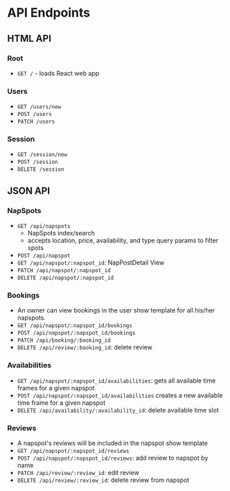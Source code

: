 # API Endpoints

## HTML API

### Root

- `GET /` - loads React web app

### Users

- `GET /users/new`
- `POST /users`
- `PATCH /users`

### Session

- `GET /session/new`
- `POST /session`
- `DELETE /session`

## JSON API

### NapSpots

- `GET /api/napspots`
  - NapSpots index/search
  - accepts location, price, availability, and type query params to filter spots
- `POST /api/napspot`
- `GET /api/napspot/:napspot_id`: NapPostDetail View
- `PATCH /api/napspot/:napspot_id`
- `DELETE /api/napspot/:napspot_id`

### Bookings

- An owner can view bookings in the user show template for all his/her napspots.
- `GET /api/napspot/:napspot_id/bookings`
- `POST /api/napspot/:napspot_id/bookings`
- `PATCH /api/booking/:booking_id`
- `DELETE /api/review/:booking_id`: delete review

### Availabilities

- `GET /api/napspot/:napspot_id/availabilities`: gets all available time frames for a given napspot
- `POST /api/napspot/:napspot_id/availabilities` creates a new available time frame for a given napspot
- `DELETE /api/availability/:availability_id`: delete available time slot

### Reviews

- A napspot's reviews will be included in the napspot show template
- `GET /api/napspot/:napspot_id/reviews`
- `POST /api/napspot/:napspot_id/reviews`: add review to napspot by name
- `PATCH /api/review/:review_id`: edit review
- `DELETE /api/review/:review_id`: delete review from napspot
